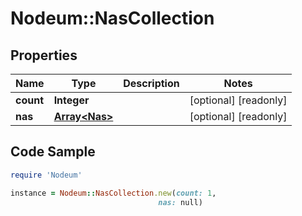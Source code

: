 # Nodeum::NasCollection

## Properties

Name | Type | Description | Notes
------------ | ------------- | ------------- | -------------
**count** | **Integer** |  | [optional] [readonly] 
**nas** | [**Array&lt;Nas&gt;**](Nas.md) |  | [optional] [readonly] 

## Code Sample

```ruby
require 'Nodeum'

instance = Nodeum::NasCollection.new(count: 1,
                                 nas: null)
```


